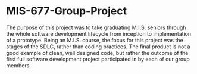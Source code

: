 # MIS-677-Group-Project
The purpose of this project was to take graduating M.I.S. seniors through the whole software development lifecycle from inception to implementation of a prototype. Being an M.I.S. course, the focus for this project was the stages of the SDLC, rather than coding practices. The final product is not a good example of clean, well designed code, but rather the outcome of the first full software development project participated in by each of our group members.
